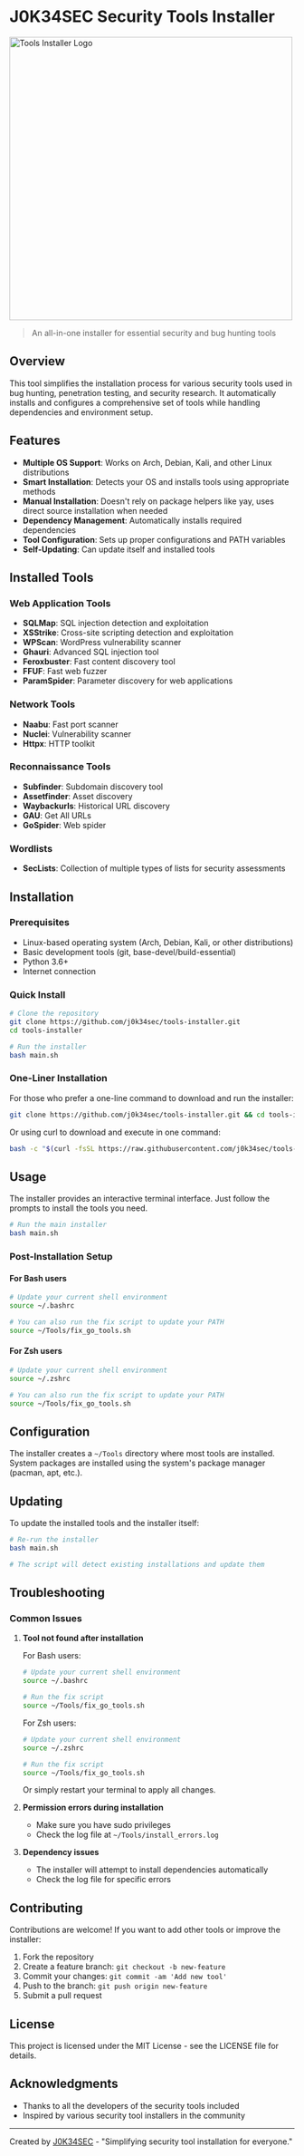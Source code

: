# J0K34SEC Security Tools Installer

<img src="https://github.com/jokerexe01/tools-installer/blob/main/logo.png" alt="Tools Installer Logo" width="500"/>

> An all-in-one installer for essential security and bug hunting tools

## Overview

This tool simplifies the installation process for various security tools used in bug hunting, penetration testing, and security research. It automatically installs and configures a comprehensive set of tools while handling dependencies and environment setup.

## Features

- **Multiple OS Support**: Works on Arch, Debian, Kali, and other Linux distributions
- **Smart Installation**: Detects your OS and installs tools using appropriate methods
- **Manual Installation**: Doesn't rely on package helpers like yay, uses direct source installation when needed
- **Dependency Management**: Automatically installs required dependencies
- **Tool Configuration**: Sets up proper configurations and PATH variables
- **Self-Updating**: Can update itself and installed tools

## Installed Tools

### Web Application Tools
- **SQLMap**: SQL injection detection and exploitation
- **XSStrike**: Cross-site scripting detection and exploitation
- **WPScan**: WordPress vulnerability scanner
- **Ghauri**: Advanced SQL injection tool
- **Feroxbuster**: Fast content discovery tool
- **FFUF**: Fast web fuzzer
- **ParamSpider**: Parameter discovery for web applications

### Network Tools
- **Naabu**: Fast port scanner
- **Nuclei**: Vulnerability scanner
- **Httpx**: HTTP toolkit

### Reconnaissance Tools
- **Subfinder**: Subdomain discovery tool
- **Assetfinder**: Asset discovery
- **Waybackurls**: Historical URL discovery
- **GAU**: Get All URLs
- **GoSpider**: Web spider

### Wordlists
- **SecLists**: Collection of multiple types of lists for security assessments

## Installation

### Prerequisites

- Linux-based operating system (Arch, Debian, Kali, or other distributions)
- Basic development tools (git, base-devel/build-essential)
- Python 3.6+
- Internet connection

### Quick Install

```bash
# Clone the repository
git clone https://github.com/j0k34sec/tools-installer.git
cd tools-installer

# Run the installer
bash main.sh
```

### One-Liner Installation

For those who prefer a one-line command to download and run the installer:

```bash
git clone https://github.com/j0k34sec/tools-installer.git && cd tools-installer && bash main.sh
```

Or using curl to download and execute in one command:

```bash
bash -c "$(curl -fsSL https://raw.githubusercontent.com/j0k34sec/tools-installer/main/main.sh)"
```

## Usage

The installer provides an interactive terminal interface. Just follow the prompts to install the tools you need.

```bash
# Run the main installer
bash main.sh
```

### Post-Installation Setup

#### For Bash users
```bash
# Update your current shell environment
source ~/.bashrc

# You can also run the fix script to update your PATH
source ~/Tools/fix_go_tools.sh
```

#### For Zsh users
```bash
# Update your current shell environment
source ~/.zshrc

# You can also run the fix script to update your PATH
source ~/Tools/fix_go_tools.sh
```

## Configuration

The installer creates a `~/Tools` directory where most tools are installed. System packages are installed using the system's package manager (pacman, apt, etc.).

## Updating

To update the installed tools and the installer itself:

```bash
# Re-run the installer
bash main.sh

# The script will detect existing installations and update them
```

## Troubleshooting

### Common Issues

1. **Tool not found after installation**
   
   For Bash users:
   ```bash
   # Update your current shell environment
   source ~/.bashrc
   
   # Run the fix script
   source ~/Tools/fix_go_tools.sh
   ```
   
   For Zsh users:
   ```bash
   # Update your current shell environment
   source ~/.zshrc
   
   # Run the fix script
   source ~/Tools/fix_go_tools.sh
   ```
   
   Or simply restart your terminal to apply all changes.

2. **Permission errors during installation**
   - Make sure you have sudo privileges
   - Check the log file at `~/Tools/install_errors.log`

3. **Dependency issues**
   - The installer will attempt to install dependencies automatically
   - Check the log file for specific errors

## Contributing

Contributions are welcome! If you want to add other tools or improve the installer:

1. Fork the repository
2. Create a feature branch: `git checkout -b new-feature`
3. Commit your changes: `git commit -am 'Add new tool'`
4. Push to the branch: `git push origin new-feature`
5. Submit a pull request

## License

This project is licensed under the MIT License - see the LICENSE file for details.

## Acknowledgments

- Thanks to all the developers of the security tools included
- Inspired by various security tool installers in the community

---

Created by [J0K34SEC](https://github.com/j0k34sec) - "Simplifying security tool installation for everyone."

